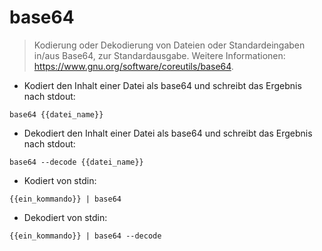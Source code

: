 # base64

> Kodierung oder Dekodierung von Dateien oder Standardeingaben in/aus Base64, zur Standardausgabe.
> Weitere Informationen: <https://www.gnu.org/software/coreutils/base64>.

- Kodiert den Inhalt einer Datei als base64 und schreibt das Ergebnis nach stdout:

`base64 {{datei_name}}`

- Dekodiert den Inhalt einer Datei als base64 und schreibt das Ergebnis nach stdout:

`base64 --decode {{datei_name}}`

- Kodiert von stdin:

`{{ein_kommando}} | base64`

- Dekodiert von stdin:

`{{ein_kommando}} | base64 --decode`
